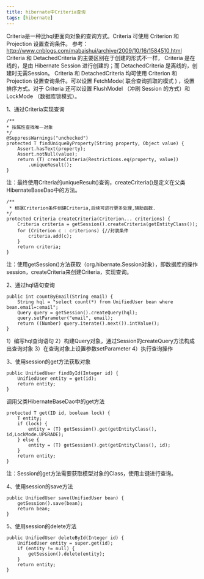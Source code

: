 ```yaml
---
title: hibernate中Criteria查询
tags: [hibernate]
---
```


Criteria是一种比hql更面向对象的查询方式。Criteria 可使用 Criterion 和 Projection 设置查询条件。
参考：http://www.cnblogs.com/mabaishui/archive/2009/10/16/1584510.html
Criteria 和 DetachedCriteria 的主要区别在于创建的形式不一样， Criteria 是在线的，是由
Hibernate Session 进行创建的；而 DetachedCriteria 是离线的，创建时无需Session。
Criteria 和 DetachedCriteria 均可使用 Criterion 和 Projection 设置查询条件。可以设置 FetchMode( 联合查询抓取的模式 ) ，设置排序方式。对于 Criteria 还可以设置 FlushModel 
（冲刷 Session 的方式）和 LockMode （数据库锁模式）。

1、通过Criteria实现查询

```
/**
* 按属性查找唯一对象
*/
@SuppressWarnings("unchecked")
protected T findUniqueByProperty(String property, Object value) {
    Assert.hasText(property);
    Assert.notNull(value);
    return (T) createCriteria(Restrictions.eq(property, value))
        .uniqueResult();
}
```

注：最终使用Criteria的uniqueResult()查询，createCriteria()是定义在父类HibernateBaseDao中的方法。

```
/**
 * 根据Criterion条件创建Criteria,后续可进行更多处理,辅助函数.
*/
protected Criteria createCriteria(Criterion... criterions) {
    Criteria criteria = getSession().createCriteria(getEntityClass());
    for (Criterion c : criterions) {//封装条件
        criteria.add(c);
    }
    return criteria;
}
```

注：使用getSession()方法获取（org.hibernate.Session对象），即数据库的操作session，createCriteria来创建Criteria，实现查询。

2、通过hql语句查询
```
public int countByEmail(String email) {
    String hql = "select count(*) from UnifiedUser bean where bean.email=:email";
    Query query = getSession().createQuery(hql);
    query.setParameter("email", email);
    return ((Number) query.iterate().next()).intValue();
}
```

1）编写hql查询语句
2）构建Query对象，通过Session的createQuery方法构成出查询对象
3）在查询对象上设置参数setParameter
4）执行查询操作

3、使用session的get方法获取对象

```
public UnifiedUser findById(Integer id) {
    UnifiedUser entity = get(id);
    return entity;
}
```

调用父类HibernateBaseDao中的get方法
```
protected T get(ID id, boolean lock) {
    T entity;
    if (lock) {
        entity = (T) getSession().get(getEntityClass(), id,LockMode.UPGRADE);
    } else {
        entity = (T) getSession().get(getEntityClass(), id);
    }
    return entity;
}
```
注：Session的get方法需要获取模型对象的Class，使用主键进行查询。

4、使用session的save方法
```
public UnifiedUser save(UnifiedUser bean) {
    getSession().save(bean);
    return bean;
}

```

5、使用session的delete方法
```
public UnifiedUser deleteById(Integer id) {
    UnifiedUser entity = super.get(id);
    if (entity != null) {
        getSession().delete(entity);
    }
    return entity;
}
```
